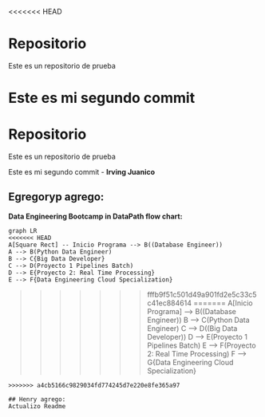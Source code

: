 <<<<<<< HEAD
# Repositorio
Este es un repositorio de prueba

Este es mi segundo commit
=======
# Repositorio
Este es un repositorio de prueba

Este es mi segundo commit - **Irving Juanico**



## Egregoryp agrego:

**Data Engineering Bootcamp in DataPath flow chart:**
```mermaid
graph LR
<<<<<<< HEAD
A[Square Rect] -- Inicio Programa --> B((Database Engineer))
A --> B(Python Data Engineer)
B --> C{Big Data Developer}
C --> D(Proyecto 1 Pipelines Batch)
D --> E{Proyecto 2: Real Time Processing}
E --> F{Data Engineering Cloud Specialization}
```
>>>>>>> fffb9f51c501d49a901fd2e5c33c5c41ec884614
=======
A[Inicio Programa] --> B((Database Engineer))
B --> C(Python Data Engineer)
C --> D((Big Data Developer))
D --> E(Proyecto 1 Pipelines Batch)
E --> F(Proyecto 2: Real Time Processing)
F --> G{Data Engineering Cloud Specialization}
```
>>>>>>> a4cb5166c9829034fd774245d7e220e8fe365a97

## Henry agrego:
Actualizo Readme